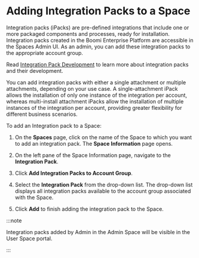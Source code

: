 # Adding Integration Packs to a Space

<head>
  <meta name="guidename" content="Spaces"/>
  <meta name="context" content="GUID-bc3f521d-1453-4284-80da-71e7bedff543"/>
</head>

Integration packs (iPacks) are pre-defined integrations that include one or more packaged components and processes, ready for installation. Integration packs created in the Boomi Enterprise Platform are accessible in the Spaces Admin UI. As an admin, you can add these integration packs to the appropriate account group. 

Read [Integration Pack Development](/docs/Atomsphere/Integration/Integration%20packs/c-atm-Integration_pack_development_1dbd79c2-3cca-4456-aab8-3f8dc37b191a.md) to learn more about integration packs and their development.

You can add integration packs with either a single attachment or multiple attachments, depending on your use case. A single-attachment iPack allows the installation of only one instance of the integration per account, whereas multi-install attachment iPacks allow the installation of multiple instances of the integration per account, providing greater flexibility for different business scenarios.


To add an Integration pack to a Space:

1. On the **Spaces** page, click on the name of the Space to which you want to add an integration pack. The **Space Information** page opens.
2. On the left pane of the Space Information page, navigate to the **Integration Pack**.
3. Click **Add Integration Packs to Account Group**.
4. Select the **Integration Pack** from the drop-down list.
The drop-down list displays all integration packs available to the account group associated with the Space.

5. Click **Add** to finish adding the integration pack to the Space.

:::note

 Integration packs added by Admin in the Admin Space will be visible in the User Space portal.

:::